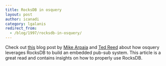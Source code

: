 ```yaml
---
title: RocksDB in osquery
layout: post
author: icanadi
category: lgalanis
redirect_from:
  - /blog/1997/rocksdb-in-osquery/
---
```


Check out [this](https://code.facebook.com/posts/1411870269134471/how-rocksdb-is-used-in-osquery/) blog post by [Mike Arpaia](https://www.facebook.com/mike.arpaia) and [Ted Reed](https://www.facebook.com/treeded) about how osquery leverages RocksDB to build an embedded pub-sub system. This article is a great read and contains insights on how to properly use RocksDB.
